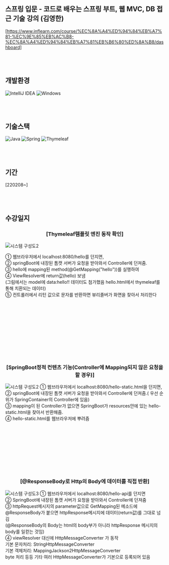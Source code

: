 ## 스프링 입문 - 코드로 배우는 스프링 부트, 웹 MVC, DB 접근 기술 강의 (김영한)
[https://www.inflearn.com/course/%EC%8A%A4%ED%94%84%EB%A7%81-%EC%9E%85%EB%AC%B8-%EC%8A%A4%ED%94%84%EB%A7%81%EB%B6%80%ED%8A%B8/dashboard]
<br /><br /><br /><br />
 
 
## 개발환경
![IntelliJ IDEA](https://img.shields.io/badge/IntelliJIDEA-000000.svg?style=for-the-badge&logo=intellij-idea&logoColor=white)
![Windows](https://img.shields.io/badge/Windows-0078D6?style=for-the-badge&logo=windows&logoColor=white)
<br /><br /><br /><br />

## 기술스택
![Java](https://img.shields.io/badge/java-%23ED8B00.svg?style=for-the-badge&logo=java&logoColor=white)
![Spring](https://img.shields.io/badge/spring-%236DB33F.svg?style=for-the-badge&logo=spring&logoColor=white)
![Thymeleaf](https://img.shields.io/badge/Thymeleaf-%23005C0F.svg?style=for-the-badge&logo=Thymeleaf&logoColor=white)
<br /><br /><br /><br />

## 기간
[220208~]
<br /><br /><br /><br />

## 수강일지
<div align="center"><h3>
[Thymeleaf템플릿 엔진 동작 확인]
 </h3></div>

![시스템 구성도2](https://user-images.githubusercontent.com/28974240/152991297-57ef60c6-d985-43aa-a933-d628ac121348.png)


① 웹브라우저에서 localhost:8080/hello를 던지면, <br />
② springBoot에 내장된 톰캣 서버가 요청을 받아와서 Controller에 던져줌. <br />
③ hello에 mapping된 method(@GetMapping("hello"))를 실행하여<br />
④ ViewResolver에 return값(hello) 보냄<br />
(그림에서는 model에 data:hello!! 데이터도 첨가했음 hello.html에서 thymeleaf를 통해 치환되는 데이터)<br />
⑤ 컨트롤러에서 리턴 값으로 문자를 반환하면 뷰리졸버가 화면을 찾아서 처리한다

<br /><br /><br /><br /><br /><br /><br /><br /><br /><br />
<div align="center"><h3>
[SpringBoot정적 컨텐츠 기능(Controller에 Mapping되지 않은 요청을 할 경우)]
</h3></div>
 
![시스템 구성도2](https://user-images.githubusercontent.com/28974240/153049551-c8395642-b580-4a48-af85-0554b0c9db13.png)
① 웹브라우저에서 localhost:8080/hello-static.html을 던지면, <br />
② springBoot에 내장된 톰캣 서버가 요청을 받아와서 Controller에 던져줌.( 우선 순위가 SpringContainer의 Controller에 있음)<br />
③ mapping이 된 Controller가 없으면 SpringBoot가 resources안에 있는 hello-static.html을 찾아서 반환해줌.<br />
④ hello-static.html를 웹브라우저에 뿌려줌
<br /><br /><br /><br /><br /><br /><br /><br /><br /><br />


<div align="center"><h3>
[@ResponseBody로 Http의 Body에 데이터를 직접 반환]
</h3></div>

![시스템 구성도3](https://user-images.githubusercontent.com/28974240/153072050-eddbaf2d-6539-42dc-bbeb-0c3cdfcaf57b.png)
① 웹브라우저에서 localhost:8080/hello-api를 던지면<br />
② SpringBoot에 내장된 톰캣 서버가 요청을 받아와서 Controller에 던져줌<br />
③ httpRequest메시지의 parameter값으로 GetMapping된 메소드에 @ResponseBody가 붙으면 httpResponse메시지에 데이터(return값)를 그대로 넘김<br />
(@ResponseBody의 Body는 html의 body부가 아니라 httpResponse 메시지의 body를 일컫는 것임)<br />
④ viewResolver 대신에 HttpMessageConverter 가 동작<br />
기본 문자처리: StringHttpMessageConverter<br />
기본 객체처리: MappingJackson2HttpMessageConverter<br />
byte 처리 등등 기타 여러 HttpMessageConverter가 기본으로 등록되어 있음<br />
